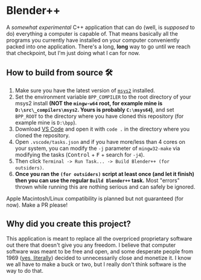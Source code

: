# Blender++
A *somewhat experimental* C++ application that can do (well, is *supposed* to do) everything a computer is capable of. That means basically all the programs you currently have installed on your computer conveniently packed into one application. There's a long, **long** way to go until we reach that checkpoint, but I'm just doing what I can for now.

## How to build from source 🛠️
1. Make sure you have the latest version of [`msys2`](https://www.msys2.org/) installed.
2. Set the environment variable `BPP_COMPILER` to the root directory of your msys2 install **(NOT the `mingw-w64` root, for example mine is `D:\src\_compilers\msys2`. Yours is probably `C:\msys64`)**, and set `BPP_ROOT` to the directory where you have cloned this repository (for example mine is `D:\bpp`).
3. Download [VS Code](https://github.com/microsoft/vscode.git) and open it with `code .` in the directory where you cloned the repository.
4. Open `.vscode/tasks.json` and if you have more/less than 4 cores on your system, you can modify the `-j` parameter of `mingw32-make` via modifying the tasks (<kbd>Control</kbd> + <kbd>F</kbd> + search for `-j4`).
5. Then click `Terminal -> Run Task... -> Build Blender++ (for outsiders)`.
6. **Once you ran the `(for outsiders)` script at least once (and let it finish) then you can use the regular `Build Blender++` task.** Most "errors" thrown while running this are nothing serious and can safely be ignored.

Apple Macintosh/Linux compatibility is planned but not guaranteed (for now). Make a PR please!

## Why did you create this project?
This application is meant to replace all the overpriced proprietary software out there that doesn't give you any freedom. I believe that computer software was meant to be free and open, and some desperate people from 1969 ([yes, literally](https://en.wikipedia.org/wiki/Proprietary_software#Origin)) decided to unnecessarily close and monetize it. I know we all have to make a buck or two, but I really don't think software is the way to do that.